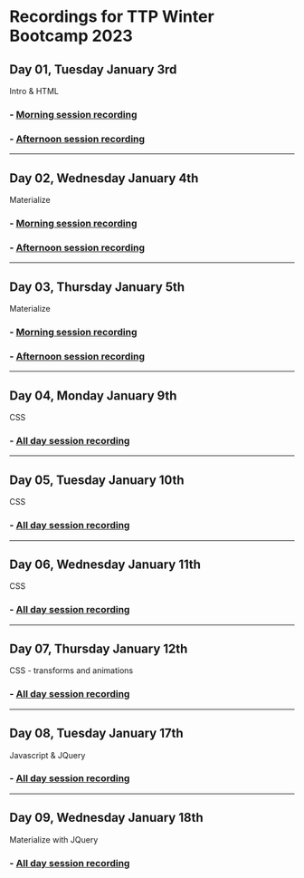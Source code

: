 # Recordings for TTP Winter Bootcamp 2023

## Day 01, Tuesday January 3rd 
Intro & HTML
### - [Morning session recording](https://us02web.zoom.us/rec/share/EBZS_JAZQ9B1ny_i3RR2VToyvE8IKvcc4oqmuTJw3yzvouR0bMrNujNrgi9uGrgl.11TOkREsimuNkiJx?startTime=1672759153000)
### - [Afternoon session recording](https://us02web.zoom.us/rec/share/X49k3VxqXKB-jv3yDKKFzev6hpQd2oFy0tkpbCfFsgKOkcfjm-sU4vG8cXGUCkou.ya6TzhUSmIckOXs4?startTime=1672768540000)
___
## Day 02, Wednesday January 4th
Materialize
### - [Morning session recording](https://us02web.zoom.us/rec/share/yaqFeTzx8jQE_0owUy9oY-LnVbIxeJpN7mlTw5aaebrOI8_n2WM1MArD4h6zaayG.ohQl87sD0rfJbGPu?startTime=1672844286000) 
### - [Afternoon session recording](https://us02web.zoom.us/rec/share/aa4-0mSHVVb8sCEKcNNwqqJsVavoI665PHPXEO7QPxkE5sHWcy-arcSXLh-kZan9.LMlE_qpCZz1aVE6g?startTime=1672855117000)
___
## Day 03, Thursday January 5th
Materialize
### - [Morning session recording](https://us02web.zoom.us/rec/share/1MCOLsbNrNxjIp5T2S9j6ikSt7bB4wqua88o7ksGKiWQQbWLOd2xpbks3NVYZ_Vb.RDvTr3ooO_hXgv31?startTime=1672930675000) 
### - [Afternoon session recording](https://us02web.zoom.us/rec/share/LAIKeIzg0yL2BJjuWfpXLEeidU_kkgkNPvzeW0Ety71QDgGc2WWQOiLYYWqSc0s2.RC2ZQQYJmh4wpUSq?startTime=1672941620000)
___
## Day 04, Monday January 9th
CSS
### - [All day session recording](https://us02web.zoom.us/rec/share/n0HQZmyaMDI7l02nzubNTVLerCaXPgBUAsUqcId4dQtKW7L6HShoq9TuyQfNFwID.rL2HiistTjiHJmZ9?startTime=1673275861000)
___
## Day 05, Tuesday January 10th
CSS
### - [All day session recording](https://us02web.zoom.us/rec/share/vn1xaNlL_IB87fAWVAmJifEja067gVLJ5t9i907tUYaid8dMSlEUJf9lyzXG1qm_.z_jizmmiGyZHSFaW?startTime=1673362674000)
___
## Day 06, Wednesday January 11th
CSS
### - [All day session recording](https://us02web.zoom.us/rec/share/2OE_9jsS0n3MQZYn5sncYf_bq6iIM93v094diL56u6MNm-Fh9JEzwN0VTgNJAlSD.Z5iXrXl9SmjPBE50?startTime=1673448835000)
___
## Day 07, Thursday January 12th
CSS - transforms and animations
### - [All day session recording](https://us02web.zoom.us/rec/share/DOHvcdSo6CreMNBHqku-fAwMFXRWZuNQzLjdGhuxmVx7XhIrpB8KbtLXPv0qdsqm.E7ZhQqh685C1n9Uo?startTime=1673535775000)
___
## Day 08, Tuesday January 17th
Javascript & JQuery
### - [All day session recording](https://us02web.zoom.us/rec/share/nO_k6QW5YibeVCF-gqEItETV9S9f5CeX0tsW_o4vO4h_du64SRauyUtmR4l5bME5.qHo4My9uV0wSoE0q?startTime=1673968397000)
___
## Day 09, Wednesday January 18th
Materialize with JQuery
### - [All day session recording](https://us02web.zoom.us/rec/share/fUFHSgFu_cbvm5T4wMuxj-a2qj9uwUQcr8jqz3CyGJNs0hFd0Dr0jerFOG_Wy9m7.fapUriH4rpioV2f-?startTime=1674054606000)
